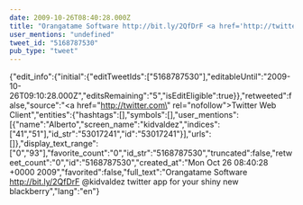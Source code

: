 ```yaml
---
date: 2009-10-26T08:40:28.000Z
title: "Orangatame Software http://bit.ly/2QfDrF <a href='http://twitter.com/kidvaldez'>@kidvaldez</a> twitter app for your shiny new blackberry″"
user_mentions: "undefined"
tweet_id: "5168787530"
pub_type: "tweet"
---
```

{"edit_info":{"initial":{"editTweetIds":["5168787530"],"editableUntil":"2009-10-26T09:10:28.000Z","editsRemaining":"5","isEditEligible":true}},"retweeted":false,"source":"<a href=\"http://twitter.com\" rel=\"nofollow\">Twitter Web Client</a>","entities":{"hashtags":[],"symbols":[],"user_mentions":[{"name":"Alberto","screen_name":"kidvaldez","indices":["41","51"],"id_str":"53017241","id":"53017241"}],"urls":[]},"display_text_range":["0","93"],"favorite_count":"0","id_str":"5168787530","truncated":false,"retweet_count":"0","id":"5168787530","created_at":"Mon Oct 26 08:40:28 +0000 2009","favorited":false,"full_text":"Orangatame Software http://bit.ly/2QfDrF @kidvaldez twitter app for your shiny new blackberry","lang":"en"}
